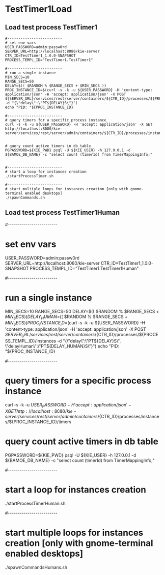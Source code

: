 # TestTimer1Load

## Load test process TestTimer1


```
#-------------------------
# set env vars
USER_PASSWORD=admin:passw0rd
SERVER_URL=http://localhost:8080/kie-server
CTR_ID=TestTimer1_1.0.0-SNAPSHOT
PROCESS_TEMPL_ID="TestTimer1.TestTimer1"

#-------------------------
# run a single instance
MIN_SECS=10
RANGE_SECS=50
DELAY=$(( $RANDOM % $RANGE_SECS + $MIN_SECS ))
PROC_INSTANCE_ID=$(curl -s -k -u ${USER_PASSWORD} -H 'content-type: application/json' -H 'accept: application/json' -X POST ${SERVER_URL}/services/rest/server/containers/${CTR_ID}/processes/${PROCESS_TEMPL_ID}/instances -d "{\"delay\":\"PT${DELAY}S\"}")
echo "PID: "${PROC_INSTANCE_ID}

#-------------------------
# query timers for a specific process instance
curl -s -k -u ${USER_PASSWORD} -H 'accept: application/json' -X GET http://localhost:8080/kie-server/services/rest/server/admin/containers/${CTR_ID}/processes/instances/${PROC_INSTANCE_ID}/timers


# query count active timers in db table
PGPASSWORD=${KIE_PWD} psql -U ${KIE_USER} -h 127.0.0.1 -d ${BAMOE_DB_NAME} -c "select count (timerId) from TimerMappingInfo;"


#-------------------------
# start a loop for instances creation
./startProcessTimer.sh 

#-------------------------
# start multiple loops for instances creation [only with gnome-terminal enabled desktops]
./spawnCommands.sh 
```

## Load test process TestTimer1Human

#-------------------------
# set env vars
USER_PASSWORD=admin:passw0rd
SERVER_URL=http://localhost:8080/kie-server
CTR_ID=TestTimer1_1.0.0-SNAPSHOT
PROCESS_TEMPL_ID="TestTimer1.TestTimer1Human"

#-------------------------
# run a single instance
MIN_SECS=10
RANGE_SECS=50
DELAY=$(( $RANDOM % $RANGE_SECS + $MIN_SECS ))
DELAY_HUMAN=$(( $RANDOM % $RANGE_SECS + $MIN_SECS ))
PROC_INSTANCE_ID=$(curl -s -k -u ${USER_PASSWORD} -H 'content-type: application/json' -H 'accept: application/json' -X POST ${SERVER_URL}/services/rest/server/containers/${CTR_ID}/processes/${PROCESS_TEMPL_ID}/instances  -d "{\"delay\":\"PT${DELAY}S\", \"delayHuman\":\"PT${DELAY_HUMAN}S\"}")
echo "PID: "${PROC_INSTANCE_ID}

#-------------------------
# query timers for a specific process instance
curl -s -k -u ${USER_PASSWORD} -H 'accept: application/json' -X GET http://localhost:8080/kie-server/services/rest/server/admin/containers/${CTR_ID}/processes/instances/${PROC_INSTANCE_ID}/timers


# query count active timers in db table
PGPASSWORD=${KIE_PWD} psql -U ${KIE_USER} -h 127.0.0.1 -d ${BAMOE_DB_NAME} -c "select count (timerId) from TimerMappingInfo;"


#-------------------------
# start a loop for instances creation
./startProcessTimerHuman.sh 

#-------------------------
# start multiple loops for instances creation [only with gnome-terminal enabled desktops]
./spawnCommandsHumans.sh 
```
